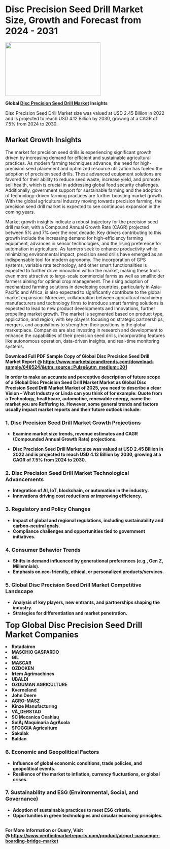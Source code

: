 <H1>Disc Precision Seed Drill Market Size, Growth and Forecast from 2024 - 2031</H1><img class="aligncenter size-medium wp-image-584254" src="https://thirdeyenews.in/wp-content/uploads/2024/09/Global-Market-Research-300x168.jpeg" alt="" width="300" height="168" /><p><strong>Global&nbsp;<a href="https://www.marketsizeandtrends.com/download-sample/648524/&amp;utm_source=Pulse&amp;utm_medium=201">Disc Precision Seed Drill Market</a> Insights</strong></p><p>Disc Precision Seed Drill Market size was valued at USD 2.45 Billion in 2022 and is projected to reach USD 4.12 Billion by 2030, growing at a CAGR of 7.5% from 2024 to 2030.</p><p><h2>Market Growth Insights</h2> <p>The market for precision seed drills is experiencing significant growth driven by increasing demand for efficient and sustainable agricultural practices. As modern farming techniques advance, the need for high-precision seed placement and optimized resource utilization has fueled the adoption of precision seed drills. These advanced equipment solutions are favored for their ability to reduce seed waste, increase yield, and promote soil health, which is crucial in addressing global food security challenges. Additionally, government support for sustainable farming and the adoption of technology-driven farming practices are further boosting market growth. With the global agricultural industry moving towards precision farming, the precision seed drill market is expected to see continuous expansion in the coming years.</p> <p><strong></strong></p> <p>Market growth insights indicate a robust trajectory for the precision seed drill market, with a Compound Annual Growth Rate (CAGR) projected between 5% and 7% over the next decade. Key drivers contributing to this growth include the increasing demand for high-efficiency farming equipment, advances in sensor technologies, and the rising preference for automation in agriculture. As farmers seek to enhance productivity while minimizing environmental impact, precision seed drills have emerged as an indispensable tool for modern agronomy. The incorporation of GPS systems, variable rate technology, and other smart functionalities is expected to further drive innovation within the market, making these tools even more attractive to large-scale commercial farms as well as smallholder farmers aiming for optimal crop management. The rising adoption of mechanized farming solutions in developing countries, particularly in Asia-Pacific and Africa, is also expected to significantly contribute to the global market expansion. Moreover, collaboration between agricultural machinery manufacturers and technology firms to introduce smart farming solutions is expected to lead to new product developments and innovations, further propelling market growth. The market is segmented based on product type, application, and region, with key players focusing on strategic partnerships, mergers, and acquisitions to strengthen their positions in the global marketplace. Companies are also investing in research and development to enhance the capabilities of their precision seed drills, incorporating features like autonomous operation, data-driven insights, and real-time monitoring systems. <p><strong></p><p><span class=""><strong>Download Full PDF Sample Copy of Global Disc Precision Seed Drill Market Report</strong> @ <a href="https://www.marketsizeandtrends.com/download-sample/648524/&amp;utm_source=Pulse&amp;utm_medium=201" target="_blank">https://www.marketsizeandtrends.com/download-sample/648524/&amp;utm_source=Pulse&amp;utm_medium=201</a></span></p><p>In order to make an accurate and perceptive description of future scope of a Global&nbsp;Disc Precision Seed Drill Market Market as Global&nbsp;Disc Precision Seed Drill Market Market of 2025, you need to describe a clear Vision &ndash; What Industry or Linda can you think of for example: Quote from a Technology, healthcare, automotive, renewable energy, name the market you are Reffering to. However, some general trends and factors usually impact market reports and their future outlook include:</p><h3>1.&nbsp;<strong>Disc Precision Seed Drill Market Growth Projections</strong></h3><ul><li>Examine market size trends, revenue estimates and CAGR (Compounded Annual Growth Rate) projections.</li><li><p>Disc Precision Seed Drill Market size was valued at USD 2.45 Billion in 2022 and is projected to reach USD 4.12 Billion by 2030, growing at a CAGR of 7.5% from 2024 to 2030.</p></li></ul><h3>2.&nbsp;<strong>Disc Precision Seed Drill Market Technological Advancements</strong></h3><ul><li>Integration of AI, IoT, blockchain, or automation in the industry.</li><li>Innovations driving cost reductions or improving efficiency.</li></ul><h3>3.&nbsp;<strong>Regulatory and Policy Changes</strong></h3><ul><li>Impact of global and regional regulations, including sustainability and carbon-neutral goals.</li><li>Compliance challenges and opportunities tied to government initiatives.</li></ul><h3>4.&nbsp;<strong>Consumer Behavior Trends</strong></h3><ul><li>Shifts in demand influenced by generational preferences (e.g., Gen Z, Millennials).</li><li>Emphasis on eco-friendly, ethical, or personalized products/services.</li></ul><h3>5.&nbsp;<strong>Global Disc Precision Seed Drill Market Competitive Landscape</strong></h3><ul><li>Analysis of key players, new entrants, and partnerships shaping the industry.</li><li>Strategies for differentiation and market penetration.</li></ul><p data-pm-slice="1 1 []"><span style="color: inherit; font-family: inherit; font-size: 25px;">Top Global Disc Precision Seed Drill Market Companies</span></p><div class="" data-test-id=""><p><li>Rotadairon</li><li> MASCHIO GASPARDO</li><li> GIL</li><li> MASCAR</li><li> OZDOKEN</li><li> Irtem Agrimachines</li><li> UBALDI</li><li> OZDUMAN AGRICULTURE</li><li> Kverneland</li><li> John Deere</li><li> AGRO-MASZ</li><li> Kinze Manufacturing</li><li> VÃ„DERSTAD</li><li> SC Mecanica Ceahlau</li><li> SolÃ¡ Maquinaria AgrÃ­cola</li><li> SFOGGIA Agriculture</li><li> Sakalak</li><li> Baldan</li></p></div><h3>6.&nbsp;<strong>Economic and Geopolitical Factors</strong></h3><ul><li>Influence of global economic conditions, trade policies, and geopolitical events.</li><li>Resilience of the market to inflation, currency fluctuations, or global crises.</li></ul><h3>7.&nbsp;<strong>Sustainability and ESG (Environmental, Social, and Governance)</strong></h3><ul><li>Adoption of sustainable practices to meet ESG criteria.</li><li>Opportunities in green technologies and circular economy principles.</li></ul><h2><strong style="font-size: 14px;">For More Information or Query, Visit @&nbsp;</strong><a style="background-color: #ffffff; font-size: 14px;" href="https://www.marketsizeandtrends.com/report/disc-precision-seed-drill-market/" target="_blank">https://www.verifiedmarketreports.com/product/airport-passenger-boarding-bridge-market</a></h2>
